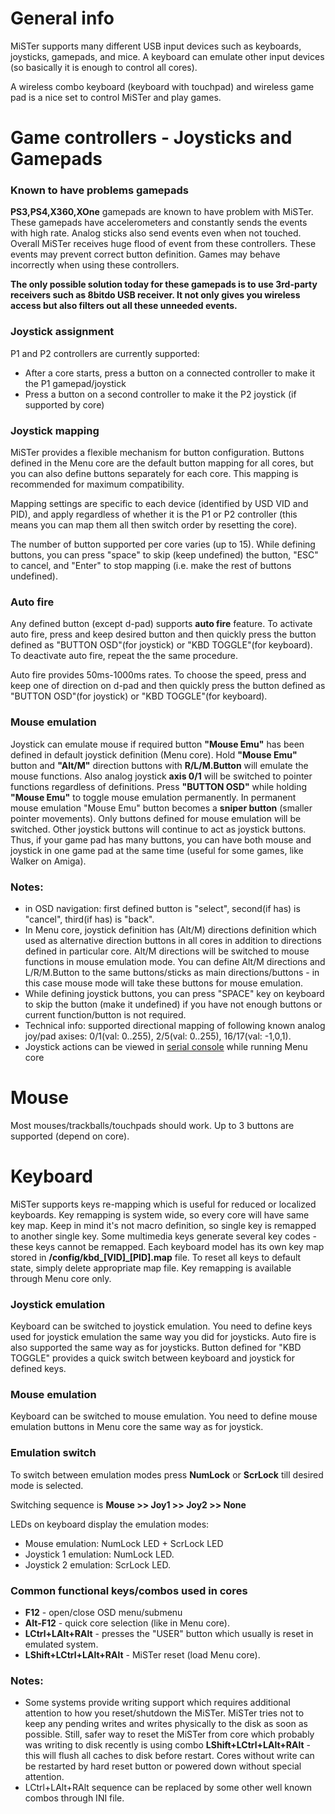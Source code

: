 # General info
MiSTer supports many different USB input devices such as keyboards, joysticks, gamepads, and mice. A keyboard can emulate other input devices (so basically it is enough to control all cores).

A wireless combo keyboard (keyboard with touchpad) and wireless game pad is a nice set to control MiSTer and play games.

# Game controllers - Joysticks and Gamepads

### Known to have problems gamepads
**PS3,PS4,X360,XOne** gamepads are known to have problem with MiSTer. These gamepads have accelerometers and constantly sends the events with high rate. Analog sticks also send events even when not touched. Overall MiSTer receives huge flood of event from these controllers. These events may prevent correct button definition. Games may behave incorrectly when using these controllers. 

**The only possible solution today for these gamepads is to use 3rd-party receivers such as 8bitdo USB receiver. It not only gives you wireless access but also filters out all these unneeded events.**


### Joystick assignment
P1 and P2 controllers are currently supported:
* After a core starts, press a button on a connected controller to make it the P1 gamepad/joystick
* Press a button on a second controller to make it the P2 joystick (if supported by core)

### Joystick mapping
MiSTer provides a flexible mechanism for button configuration. Buttons defined in the Menu core are the default button mapping for all cores, but you can also define buttons separately for each core. This mapping is recommended for maximum compatibility.

Mapping settings are specific to each device (identified by USD VID and PID), and apply regardless of whether it is the P1 or P2 controller (this means you can map them all then switch order by resetting the core).

The number of button supported per core varies (up to 15). While defining buttons, you can press "space" to skip (keep undefined) the button, "ESC" to cancel, and "Enter" to stop mapping  (i.e. make the rest of buttons undefined).

### Auto fire
Any defined button (except d-pad) supports **auto fire** feature. To activate auto fire, press and keep desired button and then quickly press the button defined as "BUTTON OSD"(for joystick) or "KBD TOGGLE"(for keyboard). To deactivate auto fire, repeat the the same procedure.

Auto fire provides 50ms-1000ms rates. To choose the speed, press and keep one of direction on d-pad and then quickly press the button defined as "BUTTON OSD"(for joystick) or "KBD TOGGLE"(for keyboard).

### Mouse emulation
Joystick can emulate mouse if required button **"Mouse Emu"** has been defined in default joystick definition (Menu core).
Hold **"Mouse Emu"** button and **"Alt/M"** direction buttons with **R/L/M.Button** will emulate the mouse functions. Also analog joystick **axis 0/1** will be switched to pointer functions regardless of definitions. Press **"BUTTON OSD"** while holding **"Mouse Emu"** to toggle mouse emulation permanently. In permanent mouse emulation "Mouse Emu" button becomes a **sniper button** (smaller pointer movements). Only buttons defined for mouse emulation will be switched. Other joystick buttons will continue to act as joystick buttons. Thus, if your game pad has many buttons, you can have both mouse and joystick in one game pad at the same time (useful for some games, like Walker on Amiga).


### Notes:
* in OSD navigation: first defined button is "select", second(if has) is "cancel", third(if has) is "back".
* In Menu core, joystick definition has (Alt/M) directions definition which used as alternative direction buttons in all cores in addition to directions defined in particular core. Alt/M directions will be switched to mouse functions in mouse emulation mode. You can define Alt/M directions and L/R/M.Button to the same buttons/sticks as main directions/buttons - in this case mouse mode will take these buttons for mouse emulation.
* While defining joystick buttons, you can press "SPACE" key on keyboard to skip the button (make it undefined) if you have not enough buttons or current function/button is not required.
* Technical info: supported directional mapping of following known analog joy/pad axises: 0/1(val: 0..255), 2/5(val: 0..255), 16/17(val: -1,0,1).
* Joystick actions can be viewed in [serial console](Console-connection) while running Menu core

# Mouse
Most mouses/trackballs/touchpads should work. Up to 3 buttons are supported (depend on core).

# Keyboard
MiSTer supports keys re-mapping which is useful for reduced or localized keyboards. Key remapping is system wide, so every core will have same key map. Keep in mind it's not macro definition, so single key is remapped to another single key. Some multimedia keys generate several key codes - these keys cannot be remapped.
Each keyboard model has its own key map stored in **/config/kbd_[VID]_[PID].map** file. To reset all keys to default state, simply delete appropriate map file. Key remapping is available through Menu core only.

### Joystick emulation
Keyboard can be switched to joystick emulation. You need to define keys used for joystick emulation the same way you did for joysticks. Auto fire is also supported the same way as for joysticks. Button defined for "KBD TOGGLE" provides a quick switch between keyboard and joystick for defined keys.

### Mouse emulation
Keyboard can be switched to mouse emulation. You need to define mouse emulation buttons in Menu core the same way as for joystick.

### Emulation switch
To switch between emulation modes press **NumLock** or **ScrLock** till desired mode is selected. 

Switching sequence is **Mouse >> Joy1 >> Joy2 >> None**

LEDs on keyboard display the emulation modes:
* Mouse emulation: NumLock LED + ScrLock LED
* Joystick 1 emulation: NumLock LED.
* Joystick 2 emulation: ScrLock LED.

### Common functional keys/combos used in cores
* **F12** - open/close OSD menu/submenu
* **Alt-F12** - quick core selection (like in Menu core).
* **LCtrl+LAlt+RAlt** - presses the "USER" button which usually is reset in emulated system.
* **LShift+LCtrl+LAlt+RAlt** - MiSTer reset (load Menu core).


### Notes:
* Some systems provide writing support which requires additional attention to how you reset/shutdown the MiSTer. MiSTer tries not to keep any pending writes and writes physically to the disk as soon as possible. Still, safer way to reset the MiSTer from core which probably was writing to disk recently is using combo **LShift+LCtrl+LAlt+RAlt** - this will flush all caches to disk before restart. Cores without write can be restarted by hard reset button or powered down without special attention.
* LCtrl+LAlt+RAlt sequence can be replaced by some other well known combos through INI file.
